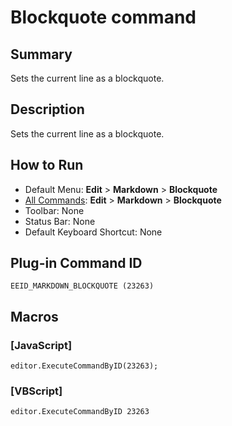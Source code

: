 # Blockquote command

## Summary

Sets the current line as a blockquote.

## Description

Sets the current line as a blockquote.

## How to Run

- Default Menu: **Edit** \> **Markdown** \> **Blockquote**
- [All Commands](../tools/all_commands): **Edit** \> **Markdown** \> **Blockquote**
- Toolbar: None
- Status Bar: None
- Default Keyboard Shortcut: None

## Plug-in Command ID

```
EEID_MARKDOWN_BLOCKQUOTE (23263)```

## Macros

### \[JavaScript\]

```
editor.ExecuteCommandByID(23263);
```

### \[VBScript\]

```
editor.ExecuteCommandByID 23263
```
